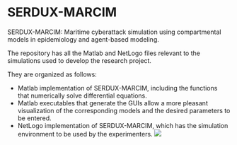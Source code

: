 # SERDUX-MARCIM
SERDUX-MARCIM: Maritime cyberattack simulation using compartmental models in epidemiology and agent-based modeling.

The repository has all the Matlab and NetLogo files relevant to the simulations used to develop the research project.

They are organized as follows:
- Matlab implementation of SERDUX-MARCIM, including the functions that numerically solve differential equations.
- Matlab executables that generate the GUIs allow a more pleasant visualization of the corresponding models and the desired parameters to be entered.
- NetLogo implementation of SERDUX-MARCIM, which has the simulation environment to be used by the experimenters.
[![](https://markdown-videos.deta.dev/youtube/uLvfzweGNnw)](https://youtu.be/uLvfzweGNnw)
